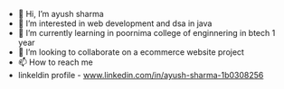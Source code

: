 - 👋 Hi, I’m ayush sharma
- 👀 I’m interested in web development and dsa in java
- 🌱 I’m currently learning in poornima college of enginnering in btech 1 year
- 💞️ I’m looking to collaborate on a   ecommerce website project
- 📫 How to reach me 
- linkeldin profile - www.linkedin.com/in/ayush-sharma-1b0308256

